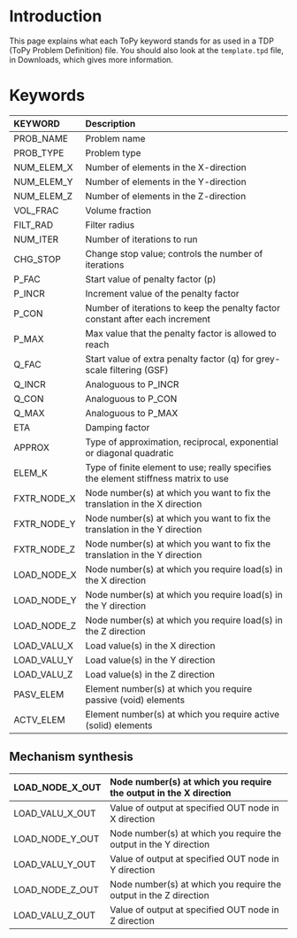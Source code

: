 # Introduction #

This page explains what each ToPy keyword stands for as used in a TDP (ToPy Problem Definition) file. You should also look at the `template.tpd` file, in Downloads, which gives more information.

# Keywords #
| **KEYWORD** | **Description** |
|:------------|:----------------|
| PROB\_NAME | Problem name |
| PROB\_TYPE | Problem type |
| NUM\_ELEM\_X | Number of elements in the X-direction |
| NUM\_ELEM\_Y | Number of elements in the Y-direction |
| NUM\_ELEM\_Z | Number of elements in the Z-direction |
| VOL\_FRAC  | Volume fraction |
| FILT\_RAD  | Filter radius |
| NUM\_ITER | Number of iterations to run |
| CHG\_STOP | Change stop value; controls the number of iterations |
| P\_FAC | Start value of penalty factor (p) |
| P\_INCR | Increment value of the penalty factor |
| P\_CON | Number of iterations to keep the penalty factor constant after each increment |
| P\_MAX | Max value that the penalty factor is allowed to reach |
| Q\_FAC | Start value of extra penalty factor (q) for grey-scale filtering (GSF) |
| Q\_INCR | Analoguous to P\_INCR |
| Q\_CON | Analoguous to P\_CON |
| Q\_MAX | Analoguous to P\_MAX |
| ETA | Damping factor |
| APPROX | Type of approximation, reciprocal, exponential or diagonal quadratic |
| ELEM\_K | Type of finite element to use; really specifies the element stiffness matrix to use |
| FXTR\_NODE\_X | Node number(s) at which you want to fix the translation in the X direction |
| FXTR\_NODE\_Y | Node number(s) at which you want to fix the translation in the Y direction |
| FXTR\_NODE\_Z | Node number(s) at which you want to fix the translation in the Y direction |
| LOAD\_NODE\_X | Node number(s) at which you require load(s) in the X direction |
| LOAD\_NODE\_Y | Node number(s) at which you require load(s) in the Y direction |
| LOAD\_NODE\_Z | Node number(s) at which you require load(s) in the Z direction |
| LOAD\_VALU\_X | Load value(s) in the X direction |
| LOAD\_VALU\_Y | Load value(s) in the Y direction |
| LOAD\_VALU\_Z | Load value(s) in the Z direction |
| PASV\_ELEM | Element number(s) at which you require passive (void) elements |
| ACTV\_ELEM | Element number(s) at which you require active (solid) elements |

## Mechanism synthesis ##
| LOAD\_NODE\_X\_OUT | Node number(s) at which you require the output in the X direction |
|:-------------------|:------------------------------------------------------------------|
| LOAD\_VALU\_X\_OUT | Value of output at specified OUT node in X direction |
| LOAD\_NODE\_Y\_OUT | Node number(s) at which you require the output in the Y direction |
| LOAD\_VALU\_Y\_OUT | Value of output at specified OUT node in Y direction |
| LOAD\_NODE\_Z\_OUT | Node number(s) at which you require the output in the Z direction |
| LOAD\_VALU\_Z\_OUT | Value of output at specified OUT node in Z direction |